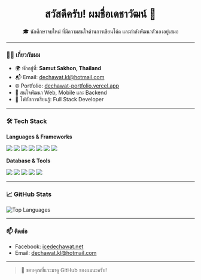<h1 align="center">สวัสดีครับ! ผมชื่อเดชาวัฒน์ 👋</h1>

<p align="center">🎓 นักศึกษาจบใหม่ ที่มีความสนใจด้านการเขียนโค้ด และกำลังพัฒนาตัวเองอยู่เสมอ</p>

---

### 🧑‍💻 เกี่ยวกับผม

- 🌍 พักอยู่ที่: **Samut Sakhon, Thailand**
- 📬 Email: [dechawat.kl@hotmail.com](mailto:dechawat.kl@hotmail.com)
- 🌐 Portfolio: [dechawat-portfolio.vercel.app](https://dechawat-portfolio.vercel.app)
- 💬 สนใจพัฒนา Web, Mobile และ Backend
- 🚀 โฟกัสการเรียนรู้: Full Stack Developer

---

### 🛠️ Tech Stack

**Languages & Frameworks**
<p>
  <img src="https://img.shields.io/badge/JavaScript-F7DF1E?logo=javascript&logoColor=black" />
  <img src="https://img.shields.io/badge/Dart-0175C2?logo=dart&logoColor=white" />
  <img src="https://img.shields.io/badge/Flutter-02569B?logo=flutter&logoColor=white" />
  <img src="https://img.shields.io/badge/Node.js-339933?logo=node.js&logoColor=white" />
  <img src="https://img.shields.io/badge/Express.js-000000?logo=express&logoColor=white" />
  <img src="https://img.shields.io/badge/Next.js-000000?logo=nextdotjs" />
  <img src="https://img.shields.io/badge/Tailwind-06B6D4?logo=tailwindcss&logoColor=white" />
</p>

**Database & Tools**
<p>
  <img src="https://img.shields.io/badge/Firebase-FFCA28?logo=firebase&logoColor=black" />
  <img src="https://img.shields.io/badge/PostgreSQL-4169E1?logo=postgresql&logoColor=white" />
  <img src="https://img.shields.io/badge/Prisma-2D3748?logo=prisma&logoColor=white" />
  <img src="https://img.shields.io/badge/Docker-2496ED?logo=docker&logoColor=white" />
  <img src="https://img.shields.io/badge/GitHub-181717?logo=github&logoColor=white" />
</p>

---


### 📈 GitHub Stats

<p>
  <img src="https://github-readme-stats.vercel.app/api/top-langs/?username=Dechawat1&layout=compact&theme=radical" alt="Top Languages" />
</p>

---

### 📫 ติดต่อ

- Facebook: [icedechawat.net](https://www.facebook.com/icedechawat.net)
- Email: dechawat.kl@hotmail.com

---

> 🙏 ขอบคุณที่แวะมาดู GitHub ของผมนะครับ!

